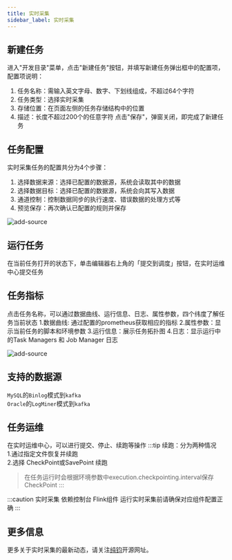 ```yaml
---
title: 实时采集
sidebar_label: 实时采集
---
```


## 新建任务
进入"开发目录"菜单，点击"新建任务"按钮，并填写新建任务弹出框中的配置项，配置项说明：
1. 任务名称：需输入英文字母、数字、下划线组成，不超过64个字符
2. 任务类型：选择实时采集
3. 存储位置：在页面左侧的任务存储结构中的位置
4. 描述：长度不超过200个的任意字符
   点击"保存"，弹窗关闭，即完成了新建任务

## 任务配置
实时采集任务的配置共分为4个步骤：
1. 选择数据来源：选择已配置的数据源，系统会读取其中的数据
2. 选择数据目标：选择已配置的数据源，系统会向其写入数据
3. 通道控制：控制数据同步的执行速度、错误数据的处理方式等
4. 预览保存：再次确认已配置的规则并保存

![add-source](/img/readme/data-acquisition.png)  

## 运行任务
在当前任务打开的状态下，单击编辑器右上角的「提交到调度」按钮，在实时运维中心提交任务

## 任务指标
点击任务名称，可以通过数据曲线、运行信息、日志、属性参数，四个纬度了解任务当前状态
1.数据曲线:  通过配置的prometheus获取相应的指标
2.属性参数：显示当前任务的脚本和环境参数
3.运行信息：展示任务拓扑图
4.日志：显示运行中的Task Managers 和 Job Manager 日志

![add-source](/img/readme/data-acquisition-promethous.png)

## 支持的数据源
`MySQL`的`Binlog`模式到`kafka`   
`Oracle`的`LogMiner`模式到`kafka`

## 任务运维
在实时运维中心，可以进行提交、停止、续跑等操作
:::tip
续跑：分为两种情况  
1.通过指定文件恢复并续跑  
2.选择 CheckPoint或SavePoint 续跑  
  > 在任务运行时会根据环境参数中execution.checkpointing.interval保存CheckPoint
:::

:::caution
实时采集 依赖控制台 Flink组件 运行实时采集前请确保对应组件配置正确
:::

## 更多信息

更多关于实时采集的最新动态，请关注[纯钧](https://dtstack.github.io/chunjun-web/)开源网址。